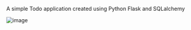 A simple Todo application created using Python Flask and SQLalchemy

![image](https://github.com/Ashwanthbala/Todo-app/assets/88878831/2a8b4960-f28e-48cf-aa1e-bb578fbfbc2d)

